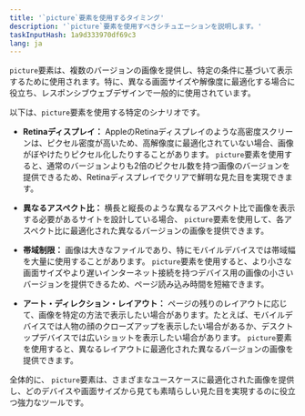 ```yaml
---
title: '`picture`要素を使用するタイミング'
description: '`picture`要素を使用すべきシチュエーションを説明します。'
taskInputHash: 1a9d333970df69c3
lang: ja
---
```

`picture`要素は、複数のバージョンの画像を提供し、特定の条件に基づいて表示するために使用されます。特に、異なる画面サイズや解像度に最適化する場合に役立ち、レスポンシブウェブデザインで一般的に使用されています。

以下は、`picture`要素を使用する特定のシナリオです。

* **Retinaディスプレイ：** AppleのRetinaディスプレイのような高密度スクリーンは、ピクセル密度が高いため、高解像度に最適化されていない場合、画像がぼやけたりピクセル化したりすることがあります。 `picture`要素を使用すると、通常のバージョンよりも2倍のピクセル数を持つ画像のバージョンを提供できるため、Retinaディスプレイでクリアで鮮明な見た目を実現できます。

* **異なるアスペクト比：** 横長と縦長のような異なるアスペクト比で画像を表示する必要があるサイトを設計している場合、 `picture`要素を使用して、各アスペクト比に最適化された異なるバージョンの画像を提供できます。

* **帯域制限：** 画像は大きなファイルであり、特にモバイルデバイスでは帯域幅を大量に使用することがあります。 `picture`要素を使用すると、より小さな画面サイズやより遅いインターネット接続を持つデバイス用の画像の小さいバージョンを提供できるため、ページ読み込み時間を短縮できます。

* **アート・ディレクション・レイアウト：** ページの残りのレイアウトに応じて、画像を特定の方法で表示したい場合があります。たとえば、モバイルデバイスでは人物の顔のクローズアップを表示したい場合があるか、デスクトップデバイスでは広いショットを表示したい場合があります。 `picture`要素を使用すると、異なるレイアウトに最適化された異なるバージョンの画像を提供できます。

全体的に、 `picture`要素は、さまざまなユースケースに最適化された画像を提供し、どのデバイスや画面サイズから見ても素晴らしい見た目を実現するのに役立つ強力なツールです。
